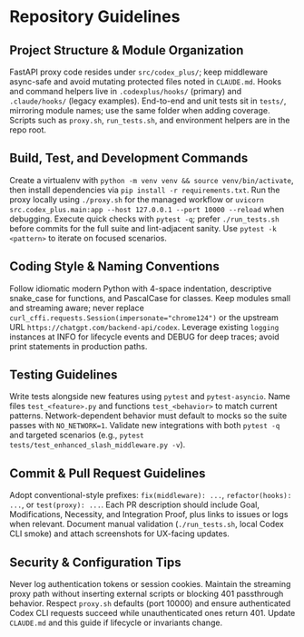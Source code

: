 # Repository Guidelines

## Project Structure & Module Organization
FastAPI proxy code resides under `src/codex_plus/`; keep middleware async-safe and avoid mutating protected files noted in `CLAUDE.md`. Hooks and command helpers live in `.codexplus/hooks/` (primary) and `.claude/hooks/` (legacy examples). End-to-end and unit tests sit in `tests/`, mirroring module names; use the same folder when adding coverage. Scripts such as `proxy.sh`, `run_tests.sh`, and environment helpers are in the repo root.

## Build, Test, and Development Commands
Create a virtualenv with `python -m venv venv && source venv/bin/activate`, then install dependencies via `pip install -r requirements.txt`. Run the proxy locally using `./proxy.sh` for the managed workflow or `uvicorn src.codex_plus.main:app --host 127.0.0.1 --port 10000 --reload` when debugging. Execute quick checks with `pytest -q`; prefer `./run_tests.sh` before commits for the full suite and lint-adjacent sanity. Use `pytest -k <pattern>` to iterate on focused scenarios.

## Coding Style & Naming Conventions
Follow idiomatic modern Python with 4-space indentation, descriptive snake_case for functions, and PascalCase for classes. Keep modules small and streaming aware; never replace `curl_cffi.requests.Session(impersonate="chrome124")` or the upstream URL `https://chatgpt.com/backend-api/codex`. Leverage existing `logging` instances at INFO for lifecycle events and DEBUG for deep traces; avoid print statements in production paths.

## Testing Guidelines
Write tests alongside new features using `pytest` and `pytest-asyncio`. Name files `test_<feature>.py` and functions `test_<behavior>` to match current patterns. Network-dependent behavior must default to mocks so the suite passes with `NO_NETWORK=1`. Validate new integrations with both `pytest -q` and targeted scenarios (e.g., `pytest tests/test_enhanced_slash_middleware.py -v`).

## Commit & Pull Request Guidelines
Adopt conventional-style prefixes: `fix(middleware): ...`, `refactor(hooks): ...`, or `test(proxy): ...`. Each PR description should include Goal, Modifications, Necessity, and Integration Proof, plus links to issues or logs when relevant. Document manual validation (`./run_tests.sh`, local Codex CLI smoke) and attach screenshots for UX-facing updates.

## Security & Configuration Tips
Never log authentication tokens or session cookies. Maintain the streaming proxy path without inserting external scripts or blocking 401 passthrough behavior. Respect `proxy.sh` defaults (port 10000) and ensure authenticated Codex CLI requests succeed while unauthenticated ones return 401. Update `CLAUDE.md` and this guide if lifecycle or invariants change.
